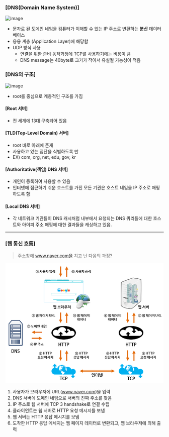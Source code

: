 ### [DNS(Domain Name System)]

![image](https://github.com/kuS2-computer-princess-kuS2/cs_study/assets/81477543/41582d11-e505-4f62-bd5c-6d91a58025b6)

- 문자로 된 도메인 네임을 컴퓨터가 이해할 수 있는 IP 주소로 변환하는 **분산** 데이터베이스
- 응용 계층 (Application Layer)에 해당함
- UDP 방식 사용
  - 연결을 위한 준비 동작과정에 TCP를 사용하기에는 비용이 큼
  - DNS message는 40byte로 크기가 작아서 유실될 가능성이 적음

### [DNS의 구조]

![image](https://github.com/kuS2-computer-princess-kuS2/cs_study/assets/81477543/96dfe524-eff5-41b9-b309-506f01422dc8)

- root를 중심으로 계층적인 구조를 가짐

#### [Root 서버]

- 전 세계에 13대 구축되어 있음

#### [TLD(Top-Level Domain) 서버]

- root 바로 아래에 존재
- 사용하고 있는 집단을 식별하도록 만
- EX) com, org, net, edu, gov, kr

#### [Authoritative(책임) DNS 서버]

- 개인이 등록하여 사용할 수 있음
- 인터넷에 접근하기 쉬운 호스트를 가진 모든 기관은 호스트 네임을 IP 주소로 매핑하도록 함

#### [Local DNS 서버]

- 각 네트워크 기관들이 DNS 캐시처럼 내부에서 요청되는 DNS 쿼리들에 대한 호스트와 아이피 주소 매핑에 대한 결과들을 캐싱하고 있음.

---

### [웹 통신 흐름]

> 주소창에 www.naver.com을 치고 난 다음의 과정?

![Alt text](image.png)

1. 사용자가 브라우저에 URL(www.naver.com)을 입력
2. DNS 서버에 도메인 네임으로 서버의 진짜 주소를 찾음
3. IP 주소로 웹 서버에 TCP 3 handshake로 연결 수립
4. 클라이언트는 웹 서버로 HTTP 요청 메시지를 보냄
5. 웹 서버는 HTTP 응답 메시지를 보냄
6. 도착한 HTTP 응답 메세지는 웹 페이지 데이터로 변환되고, 웹 브라우저에 의해 출력
